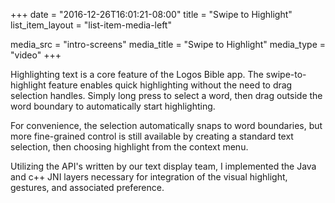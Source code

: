 +++
date = "2016-12-26T16:01:21-08:00"
title = "Swipe to Highlight"
list_item_layout = "list-item-media-left"

media_src = "intro-screens"
media_title = "Swipe to Highlight"
media_type = "video"
+++

Highlighting text is a core feature of the Logos Bible app. The swipe-to-highlight feature enables quick highlighting without the need to drag selection handles. Simply long press to select a word, then drag outside the word boundary to automatically start highlighting.

For convenience, the selection automatically snaps to word boundaries, but more fine-grained control is still available by creating a standard text selection, then choosing highlight from the context menu.

Utilizing the API's written by our text display team, I implemented the Java and c++ JNI layers necessary for integration of the visual highlight, gestures, and associated preference.

